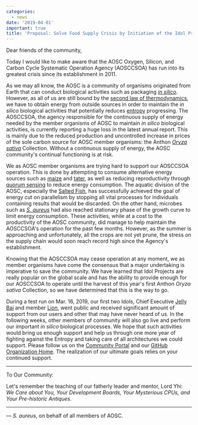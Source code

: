 ```yaml
---
categories:
  - news
date: '2019-04-01'
important: true
title: 'Proposal: Solve Food Supply Crisis by Initiation of the Idol Project'
---
```



Dear friends of the community,

Today I would like to make aware that the AOSC Oxygen, Silicon, and Carbon Cycle Systematic Operation Agency (AOSCCSOA) has run into its greatest crisis since its establishment in 2011.

As we may all know, the AOSC is a community of organisms originated from Earth that can conduct biological activities such as packaging [_in silico_](https://enwp.org/in_silico). However, as all of us are still bound by the [second law of thermodynamics](https://enwp.org/second_law_of_thermodynamics), we have to obtain energy from outside sources in order to maintain the _in silico_ biological activities that potentially reduces [entropy](https://enwp.org/entropy) progressing. The AOSCCSOA, the agency responsible for the continuous supply of energy needed by the member organisms of AOSC to maintain _in silico_ biological activities, is currently reporting a huge loss in the latest annual report. This is mainly due to the reduced production and uncontrolled increase in prices of the sole carbon source for AOSC member organisms: the Anthon [_Oryza sativa_](https://enwp.org/Oryza_sativa) Collection. Without a continuous supply of energy, the AOSC community's continual functioning is at risk.

We as AOSC member organisms are trying hard to support our AOSCCSOA operation. This is done by attempting to consume alternative energy sources such as [maize](https://enwp.org/maize) and [tater](https://enwp.org/potato), as well as reducing reproductivity through [quorum sensing](https://enwp.org/quorum_sensing) to reduce energy consumption. The aquatic division of the AOSC, especially the [Salted Fish](https://github.com/RedL0tus), has successfully achieved the goal of energy cut on parallelism by stopping all vital processes for individuals containing results that would be discarded. On the other hand, microbes such as [_S. aureus_](https://github.com/StephDC) had also reached stationary phase of the growth curve to limit energy consumption. These activities, while at a cost to the productivity of the AOSC community, did manage to help maintain the AOSCCSOA's operation for the past few months. However, as the summer is approaching and unfortunately, all the crops are not yet prune, the stress on the supply chain would soon reach record high since the Agency's establishment.

Knowing that the AOSCCSOA may cease operation at any moment, we as member organisms have come the consensus that a major undertaking is imperative to save the community. We have learned that Idol Projects are really popular on the global scale and has the ability to provide enough for our AOSCCSOA to operate until the harvest of this year's first Anthon _Oryza sativa_ Collection, so we have determined that this is the way to go.

During a test run on Mar. 16, 2019, our first two Idols, Chief Executive [Jelly Bai](https://github.com/MingcongBai) and member [Lion](https://github.com/LionNatsu), went public and received significant amount of support from our users and other that may have never heard of us. In the following weeks, other members of community will also go live and perform our important _in silico_ biological processes. We hope that such activities would bring us enough support and help us through one more year of fighting against the Entropy and taking care of all architectures we could support. Please follow us on the [Community Portal](https://aosc.io/) and our [GitHub Organization Home](https://github.com/AOSC-Dev). The realization of our ultimate goals relies on your continued support.

--------

To Our Community:

Let's remember the teaching of our fatherly leader and mentor, Lord Yhi: *We Care about You, Your Development Boards, Your Mysterious CPUs, and Your Pre-historic Antiques.*

--------

— _S. aureus_, on behalf of all members of AOSC.